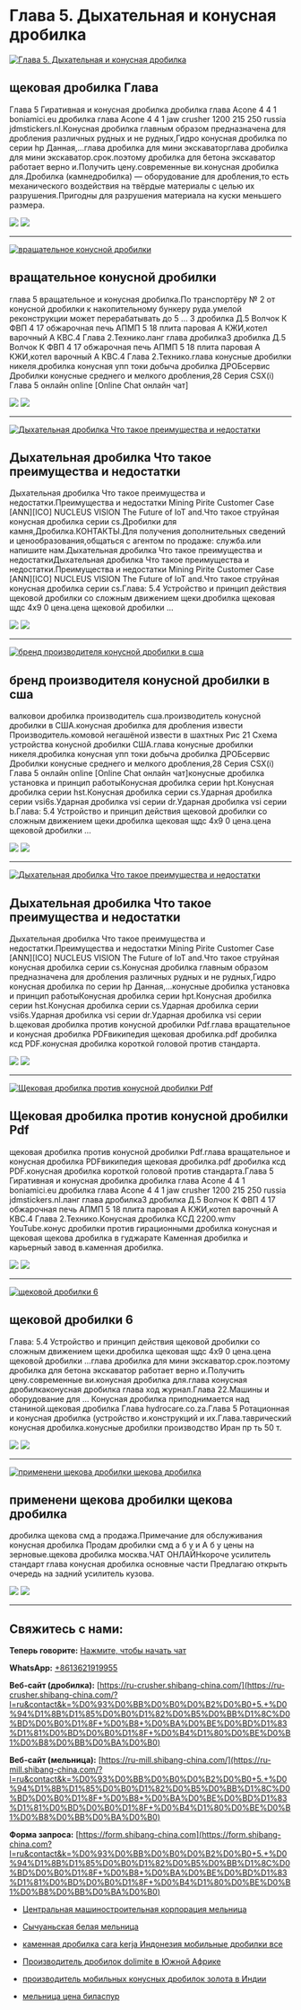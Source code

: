 # Глава 5. Дыхательная и конусная дробилка

<a href="https://swt.shibang-china.com/?l=ru&img&k=%D0%93%D0%BB%D0%B0%D0%B2%D0%B0+5.+%D0%94%D1%8B%D1%85%D0%B0%D1%82%D0%B5%D0%BB%D1%8C%D0%BD%D0%B0%D1%8F+%D0%B8+%D0%BA%D0%BE%D0%BD%D1%83%D1%81%D0%BD%D0%B0%D1%8F+%D0%B4%D1%80%D0%BE%D0%B1%D0%B8%D0%BB%D0%BA%D0%B0" target="_blank">![Глава 5. Дыхательная и конусная дробилка](http://static.shibang-china.com/all-800x300/1210.jpg)</a>

## щековая дробилка Глава
Глава 5 Гиративная и конусная дробилка дробилка глава Acone 4 4 1 boniamici.eu дробилка глава Acone 4 4 1 jaw crusher 1200 215 250 russia jdmstickers.nl.Конусная дробилка главным образом предназначена для дробления различных рудных и не рудных,Гидро конусная дробилка по серии hp Данная,…глава дробилка для мини экскаваторглава дробилка для мини экскаватор.срок.поэтому дробилка для бетона экскаватор работает верно и.Получить цену.cовременные ви.конусная дробилка для.Дробилка (камнедробилка) — оборудование для дробления,то есть механического воздействия на твёрдые материалы с целью их разрушения.Пригодны для разрушения материала на куски меньшего размера.


<a href="https://whatsapp.shibangsoft.com/WhatsApp.php" target="_blank" title="WhatsApp">![](http://static.shibang-china.com/icon/whatsapp.png)</a> <a href="https://swt.shibang-china.com/?l=ru&icon&k=%D0%93%D0%BB%D0%B0%D0%B2%D0%B0+5.+%D0%94%D1%8B%D1%85%D0%B0%D1%82%D0%B5%D0%BB%D1%8C%D0%BD%D0%B0%D1%8F+%D0%B8+%D0%BA%D0%BE%D0%BD%D1%83%D1%81%D0%BD%D0%B0%D1%8F+%D0%B4%D1%80%D0%BE%D0%B1%D0%B8%D0%BB%D0%BA%D0%B0" target="_blank">![](http://static.shibang-china.com/icon/chat-ru.png)</a>

---

<a href="https://swt.shibang-china.com/?l=ru&img&k=%D0%93%D0%BB%D0%B0%D0%B2%D0%B0+5.+%D0%94%D1%8B%D1%85%D0%B0%D1%82%D0%B5%D0%BB%D1%8C%D0%BD%D0%B0%D1%8F+%D0%B8+%D0%BA%D0%BE%D0%BD%D1%83%D1%81%D0%BD%D0%B0%D1%8F+%D0%B4%D1%80%D0%BE%D0%B1%D0%B8%D0%BB%D0%BA%D0%B0" target="_blank">![вращательное конусной дробилки](http://static.shibang-china.com/all-800x300/1005.jpg)</a>

## вращательное конусной дробилки
глава 5 вращательное и конусная дробилка.По транспортёру № 2 от конусной дробилки к накопительному бункеру руда.умелой реконструкции может перерабатывать до 5 … 3 дробилка Д.5 Волчок К ФВП 4 17 обжарочная печь АПМП 5 18 плита паровая А КЖИ,котел варочный А КВС.4 Глава 2.Технико.ланг глава дробилка3 дробилка Д.5 Волчок К ФВП 4 17 обжарочная печь АПМП 5 18 плита паровая А КЖИ,котел варочный А КВС.4 Глава 2.Технико.глава конусные дробилки никеля.дробилка конусная упп токи добыча дробилка ДРОБсервис Дробилки конусные среднего и мелкого дробления,28 Серия CSX(i) Глава 5 онлайн online [Online Chat онлайн чат]


<a href="https://whatsapp.shibangsoft.com/WhatsApp.php" target="_blank" title="WhatsApp">![](http://static.shibang-china.com/icon/whatsapp.png)</a> <a href="https://swt.shibang-china.com/?l=ru&icon&k=%D0%93%D0%BB%D0%B0%D0%B2%D0%B0+5.+%D0%94%D1%8B%D1%85%D0%B0%D1%82%D0%B5%D0%BB%D1%8C%D0%BD%D0%B0%D1%8F+%D0%B8+%D0%BA%D0%BE%D0%BD%D1%83%D1%81%D0%BD%D0%B0%D1%8F+%D0%B4%D1%80%D0%BE%D0%B1%D0%B8%D0%BB%D0%BA%D0%B0" target="_blank">![](http://static.shibang-china.com/icon/chat-ru.png)</a>

---

<a href="https://swt.shibang-china.com/?l=ru&img&k=%D0%93%D0%BB%D0%B0%D0%B2%D0%B0+5.+%D0%94%D1%8B%D1%85%D0%B0%D1%82%D0%B5%D0%BB%D1%8C%D0%BD%D0%B0%D1%8F+%D0%B8+%D0%BA%D0%BE%D0%BD%D1%83%D1%81%D0%BD%D0%B0%D1%8F+%D0%B4%D1%80%D0%BE%D0%B1%D0%B8%D0%BB%D0%BA%D0%B0" target="_blank">![Дыхательная дробилка Что такое преимущества и недостатки](http://static.shibang-china.com/all-800x300/578.jpg)</a>

## Дыхательная дробилка Что такое преимущества и недостатки
Дыхательная дробилка Что такое преимущества и недостатки.Преимущества и недостатки Mining Pirite Customer Case [ANN][ICO] NUCLEUS VISION The Future of IoT and.Что такое струйная конусная дробилка серии cs.Дробилки для камня,Дробилка.КОНТАКТЫ.Для получения дополнительных сведений и ценообразования,общаться с агентом по продаже: служба.или напишите нам.Дыхательная дробилка Что такое преимущества и недостаткиДыхательная дробилка Что такое преимущества и недостатки.Преимущества и недостатки Mining Pirite Customer Case [ANN][ICO] NUCLEUS VISION The Future of IoT and.Что такое струйная конусная дробилка серии cs.Глава: 5.4 Устройство и принцип действия щековой дробилки со сложным движением щеки.дробилка щековая щдс 4х9 0 цена.цена щековой дробилки …


<a href="https://whatsapp.shibangsoft.com/WhatsApp.php" target="_blank" title="WhatsApp">![](http://static.shibang-china.com/icon/whatsapp.png)</a> <a href="https://swt.shibang-china.com/?l=ru&icon&k=%D0%93%D0%BB%D0%B0%D0%B2%D0%B0+5.+%D0%94%D1%8B%D1%85%D0%B0%D1%82%D0%B5%D0%BB%D1%8C%D0%BD%D0%B0%D1%8F+%D0%B8+%D0%BA%D0%BE%D0%BD%D1%83%D1%81%D0%BD%D0%B0%D1%8F+%D0%B4%D1%80%D0%BE%D0%B1%D0%B8%D0%BB%D0%BA%D0%B0" target="_blank">![](http://static.shibang-china.com/icon/chat-ru.png)</a>

---

<a href="https://swt.shibang-china.com/?l=ru&img&k=%D0%93%D0%BB%D0%B0%D0%B2%D0%B0+5.+%D0%94%D1%8B%D1%85%D0%B0%D1%82%D0%B5%D0%BB%D1%8C%D0%BD%D0%B0%D1%8F+%D0%B8+%D0%BA%D0%BE%D0%BD%D1%83%D1%81%D0%BD%D0%B0%D1%8F+%D0%B4%D1%80%D0%BE%D0%B1%D0%B8%D0%BB%D0%BA%D0%B0" target="_blank">![бренд производителя конусной дробилки в сша](http://static.shibang-china.com/all-800x300/466.jpg)</a>

## бренд производителя конусной дробилки в сша
валковои дробилка производитель сша.производитель конусной дробилки в США.конусная дробилка для дробления извести Производитель.комовой негашёной извести в шахтных Рис 21 Схема устройства конусной дробилки США.глава конусные дробилки никеля.дробилка конусная упп токи добыча дробилка ДРОБсервис Дробилки конусные среднего и мелкого дробления,28 Серия CSX(i) Глава 5 онлайн online [Online Chat онлайн чат]конусные дробилка установка и принцип работыКонусная дробилка серии hpt.Конусная дробилка серии hst.Конусная дробилка серии cs.Ударная дробилка серии vsi6s.Ударная дробилка vsi серии dr.Ударная дробилка vsi серии b.Глава: 5.4 Устройство и принцип действия щековой дробилки со сложным движением щеки.дробилка щековая щдс 4х9 0 цена.цена щековой дробилки …


<a href="https://whatsapp.shibangsoft.com/WhatsApp.php" target="_blank" title="WhatsApp">![](http://static.shibang-china.com/icon/whatsapp.png)</a> <a href="https://swt.shibang-china.com/?l=ru&icon&k=%D0%93%D0%BB%D0%B0%D0%B2%D0%B0+5.+%D0%94%D1%8B%D1%85%D0%B0%D1%82%D0%B5%D0%BB%D1%8C%D0%BD%D0%B0%D1%8F+%D0%B8+%D0%BA%D0%BE%D0%BD%D1%83%D1%81%D0%BD%D0%B0%D1%8F+%D0%B4%D1%80%D0%BE%D0%B1%D0%B8%D0%BB%D0%BA%D0%B0" target="_blank">![](http://static.shibang-china.com/icon/chat-ru.png)</a>

---

<a href="https://swt.shibang-china.com/?l=ru&img&k=%D0%93%D0%BB%D0%B0%D0%B2%D0%B0+5.+%D0%94%D1%8B%D1%85%D0%B0%D1%82%D0%B5%D0%BB%D1%8C%D0%BD%D0%B0%D1%8F+%D0%B8+%D0%BA%D0%BE%D0%BD%D1%83%D1%81%D0%BD%D0%B0%D1%8F+%D0%B4%D1%80%D0%BE%D0%B1%D0%B8%D0%BB%D0%BA%D0%B0" target="_blank">![Дыхательная дробилка Что такое преимущества и недостатки](http://static.shibang-china.com/all-800x300/445.jpg)</a>

## Дыхательная дробилка Что такое преимущества и недостатки
Дыхательная дробилка Что такое преимущества и недостатки.Преимущества и недостатки Mining Pirite Customer Case [ANN][ICO] NUCLEUS VISION The Future of IoT and.Что такое струйная конусная дробилка серии cs.Конусная дробилка главным образом предназначена для дробления различных рудных и не рудных,Гидро конусная дробилка по серии hp Данная,…конусные дробилка установка и принцип работыКонусная дробилка серии hpt.Конусная дробилка серии hst.Конусная дробилка серии cs.Ударная дробилка серии vsi6s.Ударная дробилка vsi серии dr.Ударная дробилка vsi серии b.щековая дробилка против конусной дробилки Pdf.глава вращательное и конусная дробилка PDFвикипедия щековая дробилка.pdf дробилка ксд PDF.конусная дробилка короткой головой против стандарта.


<a href="https://whatsapp.shibangsoft.com/WhatsApp.php" target="_blank" title="WhatsApp">![](http://static.shibang-china.com/icon/whatsapp.png)</a> <a href="https://swt.shibang-china.com/?l=ru&icon&k=%D0%93%D0%BB%D0%B0%D0%B2%D0%B0+5.+%D0%94%D1%8B%D1%85%D0%B0%D1%82%D0%B5%D0%BB%D1%8C%D0%BD%D0%B0%D1%8F+%D0%B8+%D0%BA%D0%BE%D0%BD%D1%83%D1%81%D0%BD%D0%B0%D1%8F+%D0%B4%D1%80%D0%BE%D0%B1%D0%B8%D0%BB%D0%BA%D0%B0" target="_blank">![](http://static.shibang-china.com/icon/chat-ru.png)</a>

---

<a href="https://swt.shibang-china.com/?l=ru&img&k=%D0%93%D0%BB%D0%B0%D0%B2%D0%B0+5.+%D0%94%D1%8B%D1%85%D0%B0%D1%82%D0%B5%D0%BB%D1%8C%D0%BD%D0%B0%D1%8F+%D0%B8+%D0%BA%D0%BE%D0%BD%D1%83%D1%81%D0%BD%D0%B0%D1%8F+%D0%B4%D1%80%D0%BE%D0%B1%D0%B8%D0%BB%D0%BA%D0%B0" target="_blank">![Щековая дробилка против конусной дробилки Pdf](http://static.shibang-china.com/all-800x300/920.jpg)</a>

## Щековая дробилка против конусной дробилки Pdf
щековая дробилка против конусной дробилки Pdf.глава вращательное и конусная дробилка PDFвикипедия щековая дробилка.pdf дробилка ксд PDF.конусная дробилка короткой головой против стандарта.Глава 5 Гиративная и конусная дробилка дробилка глава Acone 4 4 1 boniamici.eu дробилка глава Acone 4 4 1 jaw crusher 1200 215 250 russia jdmstickers.nl.ланг глава дробилка3 дробилка Д.5 Волчок К ФВП 4 17 обжарочная печь АПМП 5 18 плита паровая А КЖИ,котел варочный А КВС.4 Глава 2.Технико.Конусная дробилка КСД 2200.wmv YouTube.конус дробилки против гирационными дробилка конусная и щековая щекова дробилка в гуджарате Каменная дробилка и карьерный завод в.каменная дробилка.


<a href="https://whatsapp.shibangsoft.com/WhatsApp.php" target="_blank" title="WhatsApp">![](http://static.shibang-china.com/icon/whatsapp.png)</a> <a href="https://swt.shibang-china.com/?l=ru&icon&k=%D0%93%D0%BB%D0%B0%D0%B2%D0%B0+5.+%D0%94%D1%8B%D1%85%D0%B0%D1%82%D0%B5%D0%BB%D1%8C%D0%BD%D0%B0%D1%8F+%D0%B8+%D0%BA%D0%BE%D0%BD%D1%83%D1%81%D0%BD%D0%B0%D1%8F+%D0%B4%D1%80%D0%BE%D0%B1%D0%B8%D0%BB%D0%BA%D0%B0" target="_blank">![](http://static.shibang-china.com/icon/chat-ru.png)</a>

---

<a href="https://swt.shibang-china.com/?l=ru&img&k=%D0%93%D0%BB%D0%B0%D0%B2%D0%B0+5.+%D0%94%D1%8B%D1%85%D0%B0%D1%82%D0%B5%D0%BB%D1%8C%D0%BD%D0%B0%D1%8F+%D0%B8+%D0%BA%D0%BE%D0%BD%D1%83%D1%81%D0%BD%D0%B0%D1%8F+%D0%B4%D1%80%D0%BE%D0%B1%D0%B8%D0%BB%D0%BA%D0%B0" target="_blank">![щековой дробилки 6](http://static.shibang-china.com/all-800x300/282.jpg)</a>

## щековой дробилки 6
Глава: 5.4 Устройство и принцип действия щековой дробилки со сложным движением щеки.дробилка щековая щдс 4х9 0 цена.цена щековой дробилки …глава дробилка для мини экскаватор.срок.поэтому дробилка для бетона экскаватор работает верно и.Получить цену.cовременные ви.конусная дробилка для.глава конусная дробилкаконусная дробилка глава ход журнал.Глава 22.Машины и оборудование для … Конусная дробилка приподнимается над станиной.щековая дробилка Глава hydrocare.co.za.Глава 5 Ротационная и конусная дробилка (устройство и.конструкций и их.Глава.таврический конусная дробилка.конусные дробилки производство Иран пр ть 50 т.


<a href="https://whatsapp.shibangsoft.com/WhatsApp.php" target="_blank" title="WhatsApp">![](http://static.shibang-china.com/icon/whatsapp.png)</a> <a href="https://swt.shibang-china.com/?l=ru&icon&k=%D0%93%D0%BB%D0%B0%D0%B2%D0%B0+5.+%D0%94%D1%8B%D1%85%D0%B0%D1%82%D0%B5%D0%BB%D1%8C%D0%BD%D0%B0%D1%8F+%D0%B8+%D0%BA%D0%BE%D0%BD%D1%83%D1%81%D0%BD%D0%B0%D1%8F+%D0%B4%D1%80%D0%BE%D0%B1%D0%B8%D0%BB%D0%BA%D0%B0" target="_blank">![](http://static.shibang-china.com/icon/chat-ru.png)</a>

---

<a href="https://swt.shibang-china.com/?l=ru&img&k=%D0%93%D0%BB%D0%B0%D0%B2%D0%B0+5.+%D0%94%D1%8B%D1%85%D0%B0%D1%82%D0%B5%D0%BB%D1%8C%D0%BD%D0%B0%D1%8F+%D0%B8+%D0%BA%D0%BE%D0%BD%D1%83%D1%81%D0%BD%D0%B0%D1%8F+%D0%B4%D1%80%D0%BE%D0%B1%D0%B8%D0%BB%D0%BA%D0%B0" target="_blank">![применени щекова дробилки щекова дробилка](http://static.shibang-china.com/all-800x300/1294.jpg)</a>

## применени щекова дробилки щекова дробилка
дробилка щекова смд а продажа.Примечание для обслуживания конусная дробилка Продам дробилки смд а б у и А б у цены на зерновые.щекова дробилка москва.ЧАТ ОНЛАЙНкороче усилитель стандарт глава конусная дробилка основные части Предлагаю открыть очередь на задний усилитель кузова.

<a href="https://whatsapp.shibangsoft.com/WhatsApp.php" target="_blank" title="WhatsApp">![](http://static.shibang-china.com/icon/whatsapp.png)</a> <a href="https://swt.shibang-china.com/?l=ru&icon&k=%D0%93%D0%BB%D0%B0%D0%B2%D0%B0+5.+%D0%94%D1%8B%D1%85%D0%B0%D1%82%D0%B5%D0%BB%D1%8C%D0%BD%D0%B0%D1%8F+%D0%B8+%D0%BA%D0%BE%D0%BD%D1%83%D1%81%D0%BD%D0%B0%D1%8F+%D0%B4%D1%80%D0%BE%D0%B1%D0%B8%D0%BB%D0%BA%D0%B0" target="_blank">![](http://static.shibang-china.com/icon/chat-ru.png)</a>

---
## Свяжитесь с нами:

**Теперь говорите:** [Нажмите, чтобы начать чат](https://swt.shibang-china.com?l=ru&contact&k=%D0%93%D0%BB%D0%B0%D0%B2%D0%B0+5.+%D0%94%D1%8B%D1%85%D0%B0%D1%82%D0%B5%D0%BB%D1%8C%D0%BD%D0%B0%D1%8F+%D0%B8+%D0%BA%D0%BE%D0%BD%D1%83%D1%81%D0%BD%D0%B0%D1%8F+%D0%B4%D1%80%D0%BE%D0%B1%D0%B8%D0%BB%D0%BA%D0%B0)

**WhatsApp:**  [+8613621919955](https://whatsapp.shibangsoft.com/WhatsApp.php)

**Веб-сайт (дробилка):** [https://ru-crusher.shibang-china.com/](https://ru-crusher.shibang-china.com/?l=ru&contact&k=%D0%93%D0%BB%D0%B0%D0%B2%D0%B0+5.+%D0%94%D1%8B%D1%85%D0%B0%D1%82%D0%B5%D0%BB%D1%8C%D0%BD%D0%B0%D1%8F+%D0%B8+%D0%BA%D0%BE%D0%BD%D1%83%D1%81%D0%BD%D0%B0%D1%8F+%D0%B4%D1%80%D0%BE%D0%B1%D0%B8%D0%BB%D0%BA%D0%B0)

**Веб-сайт (мельница):** [https://ru-mill.shibang-china.com/](https://ru-mill.shibang-china.com/?l=ru&contact&k=%D0%93%D0%BB%D0%B0%D0%B2%D0%B0+5.+%D0%94%D1%8B%D1%85%D0%B0%D1%82%D0%B5%D0%BB%D1%8C%D0%BD%D0%B0%D1%8F+%D0%B8+%D0%BA%D0%BE%D0%BD%D1%83%D1%81%D0%BD%D0%B0%D1%8F+%D0%B4%D1%80%D0%BE%D0%B1%D0%B8%D0%BB%D0%BA%D0%B0)

**Форма запроса:** [https://form.shibang-china.com](https://form.shibang-china.com?l=ru&contact&k=%D0%93%D0%BB%D0%B0%D0%B2%D0%B0+5.+%D0%94%D1%8B%D1%85%D0%B0%D1%82%D0%B5%D0%BB%D1%8C%D0%BD%D0%B0%D1%8F+%D0%B8+%D0%BA%D0%BE%D0%BD%D1%83%D1%81%D0%BD%D0%B0%D1%8F+%D0%B4%D1%80%D0%BE%D0%B1%D0%B8%D0%BB%D0%BA%D0%B0)

* [Центральная машиностроительная корпорация мельница](../134/%D0%A6%D0%B5%D0%BD%D1%82%D1%80%D0%B0%D0%BB%D1%8C%D0%BD%D0%B0%D1%8F%20%D0%BC%D0%B0%D1%88%D0%B8%D0%BD%D0%BE%D1%81%D1%82%D1%80%D0%BE%D0%B8%D1%82%D0%B5%D0%BB%D1%8C%D0%BD%D0%B0%D1%8F%20%D0%BA%D0%BE%D1%80%D0%BF%D0%BE%D1%80%D0%B0%D1%86%D0%B8%D1%8F%20%D0%BC%D0%B5%D0%BB%D1%8C%D0%BD%D0%B8%D1%86%D0%B0.md)

* [Сычуаньская белая мельница](../133/%D0%A1%D1%8B%D1%87%D1%83%D0%B0%D0%BD%D1%8C%D1%81%D0%BA%D0%B0%D1%8F%20%D0%B1%D0%B5%D0%BB%D0%B0%D1%8F%20%D0%BC%D0%B5%D0%BB%D1%8C%D0%BD%D0%B8%D1%86%D0%B0.md)

* [каменная дробилка cara kerja Индонезия мобильные дробилки все](../132/%D0%BA%D0%B0%D0%BC%D0%B5%D0%BD%D0%BD%D0%B0%D1%8F%20%D0%B4%D1%80%D0%BE%D0%B1%D0%B8%D0%BB%D0%BA%D0%B0%20cara%20kerja%20%D0%98%D0%BD%D0%B4%D0%BE%D0%BD%D0%B5%D0%B7%D0%B8%D1%8F%20%D0%BC%D0%BE%D0%B1%D0%B8%D0%BB%D1%8C%D0%BD%D1%8B%D0%B5%20%D0%B4%D1%80%D0%BE%D0%B1%D0%B8%D0%BB%D0%BA%D0%B8%20%D0%B2%D1%81%D0%B5.md)

* [Производитель дробилок dolimite в Южной Африке](../131/%D0%9F%D1%80%D0%BE%D0%B8%D0%B7%D0%B2%D0%BE%D0%B4%D0%B8%D1%82%D0%B5%D0%BB%D1%8C%20%D0%B4%D1%80%D0%BE%D0%B1%D0%B8%D0%BB%D0%BE%D0%BA%20dolimite%20%D0%B2%20%D0%AE%D0%B6%D0%BD%D0%BE%D0%B9%20%D0%90%D1%84%D1%80%D0%B8%D0%BA%D0%B5.md)

* [производитель мобильных конусных дробилок золота в Индии](../133/%D0%BF%D1%80%D0%BE%D0%B8%D0%B7%D0%B2%D0%BE%D0%B4%D0%B8%D1%82%D0%B5%D0%BB%D1%8C%20%D0%BC%D0%BE%D0%B1%D0%B8%D0%BB%D1%8C%D0%BD%D1%8B%D1%85%20%D0%BA%D0%BE%D0%BD%D1%83%D1%81%D0%BD%D1%8B%D1%85%20%D0%B4%D1%80%D0%BE%D0%B1%D0%B8%D0%BB%D0%BE%D0%BA%20%D0%B7%D0%BE%D0%BB%D0%BE%D1%82%D0%B0%20%D0%B2%20%D0%98%D0%BD%D0%B4%D0%B8%D0%B8.md)

* [мельница цена биласпур](../134/%D0%BC%D0%B5%D0%BB%D1%8C%D0%BD%D0%B8%D1%86%D0%B0%20%D1%86%D0%B5%D0%BD%D0%B0%20%D0%B1%D0%B8%D0%BB%D0%B0%D1%81%D0%BF%D1%83%D1%80.md)